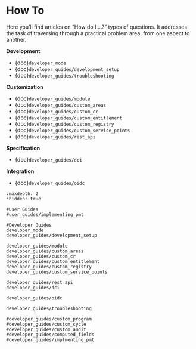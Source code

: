 # How To

Here you’ll find articles on “How do I….?” types of questions. It addresses the task of traversing through a practical problem area, from one aspect to another.

**Development**

- {doc}`developer_mode`
- {doc}`developer_guides/development_setup`
- {doc}`developer_guides/troubleshooting`

**Customization**

- {doc}`developer_guides/module`
- {doc}`developer_guides/custom_areas`
- {doc}`developer_guides/custom_cr`
- {doc}`developer_guides/custom_entitlement`
- {doc}`developer_guides/custom_registry`
- {doc}`developer_guides/custom_service_points`
- {doc}`developer_guides/rest_api`

**Specification**

- {doc}`developer_guides/dci`

**Integration**

- {doc}`developer_guides/oidc`

```{toctree}
:maxdepth: 2
:hidden: true

#User Guides
#user_guides/implementing_pmt

#Developer Guides
developer_mode
developer_guides/development_setup

developer_guides/module
developer_guides/custom_areas
developer_guides/custom_cr
developer_guides/custom_entitlement
developer_guides/custom_registry
developer_guides/custom_service_points

developer_guides/rest_api
developer_guides/dci

developer_guides/oidc

developer_guides/troubleshooting

#developer_guides/custom_program
#developer_guides/custom_cycle
#developer_guides/custom_audit
#developer_guides/computed_fields
#developer_guides/implmenting_pmt

```
